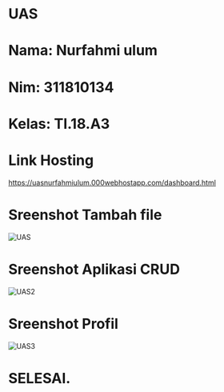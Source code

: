 # UAS

# Nama: Nurfahmi ulum

# Nim: 311810134

# Kelas: TI.18.A3

# Link Hosting

https://uasnurfahmiulum.000webhostapp.com/dashboard.html

# Sreenshot Tambah file

![UAS](https://user-images.githubusercontent.com/46735662/87435168-8e2abd80-c615-11ea-994a-73c8edb0d675.PNG)

# Sreenshot Aplikasi CRUD

![UAS2](https://user-images.githubusercontent.com/46735662/87435195-9aaf1600-c615-11ea-8617-d6688fc9b008.PNG)

# Sreenshot Profil

![UAS3](https://user-images.githubusercontent.com/46735662/87435219-a4387e00-c615-11ea-832e-08ce3b882297.PNG)

# SELESAI.
